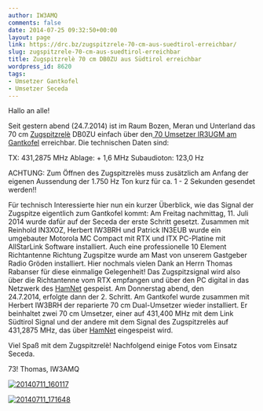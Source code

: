 ```yaml
---
author: IW3AMQ
comments: false
date: 2014-07-25 09:32:50+00:00
layout: page
link: https://drc.bz/zugspitzrele-70-cm-aus-suedtirol-erreichbar/
slug: zugspitzrele-70-cm-aus-suedtirol-erreichbar
title: Zugspitzrelè 70 cm DB0ZU aus Südtirol erreichbar
wordpress_id: 8620
tags:
- Umsetzer Gantkofel
- Umsetzer Seceda
---
```


Hallo an alle!

Seit gestern abend (24.7.2014) ist im Raum Bozen, Meran und Unterland das 70 cm [Zugspitzrelè](http://db0zu.org/) DB0ZU einfach über den[ 70 Umsetzer IR3UGM am Gantkofel](https://drc.bz/relaisstandorte/gantkofel/) erreichbar. Die technischen Daten sind:

TX: 431,2875 MHz
Ablage: + 1,6 MHz
Subaudioton: 123,0 Hz

ACHTUNG: Zum Öffnen des Zugspitzrelès muss zusätzlich am Anfang der eigenen Aussendung der 1.750 Hz Ton kurz für ca. 1 - 2 Sekunden gesendet werden!!

Für technisch Interessierte hier nun ein kurzer Überblick, wie das Signal der Zugspitze eigentlich zum Gantkofel kommt: Am Freitag nachmittag, 11. Juli 2014 wurde dafür auf der Seceda der erste Schritt gesetzt. Zusammen mit Reinhold IN3XOZ, Herbert IW3BRH und Patrick IN3EUB wurde ein umgebauter Motorola MC Compact mit RTX und ITX PC-Platine mit AllStarLink Software installiert. Auch eine professionelle 10 Element Richtantenne Richtung Zugspitze wurde am Mast von unserem Gastgeber Radio Gröden installiert. Hier nochmals vielen Dank an Herrn Thomas Rabanser für diese einmalige Gelegenheit! Das Zugspitzsignal wird also über die Richtantenne vom RTX empfangen und über den PC digital in das Netzwerk des [HamNet](http://hamnetdb.net/mapwindow.cgi?as=64600) gespeist. Am Donnerstag abend, den 24.7.2014, erfolgte dann der 2. Schritt. Am Gantkofel wurde zusammen mit Herbert IW3BRH der reparierte 70 cm Dual-Umsetzer wieder installiert. Er beinhaltet zwei 70 cm Umsetzer, einer auf 431,400 MHz mit dem Link Südtirol Signal und der andere mit dem Signal des Zugspitzrelès auf 431,2875 MHz, das über [HamNet](http://hamnetdb.net/mapwindow.cgi?as=64600) eingespeist wird.

Viel Spaß mit dem Zugspitzrelè! Nachfolgend einige Fotos vom Einsatz Seceda.

73! Thomas, IW3AMQ


[![20140711_160117](https://drc.bz/wp-content/uploads/2014/07/20140711_160117-1024x768.jpg)](https://drc.bz/wp-content/uploads/2014/07/20140711_160117.jpg)




[![20140711_171648](https://drc.bz/wp-content/uploads/2014/07/20140711_171648-1024x768.jpg)](https://drc.bz/wp-content/uploads/2014/07/20140711_171648.jpg)





